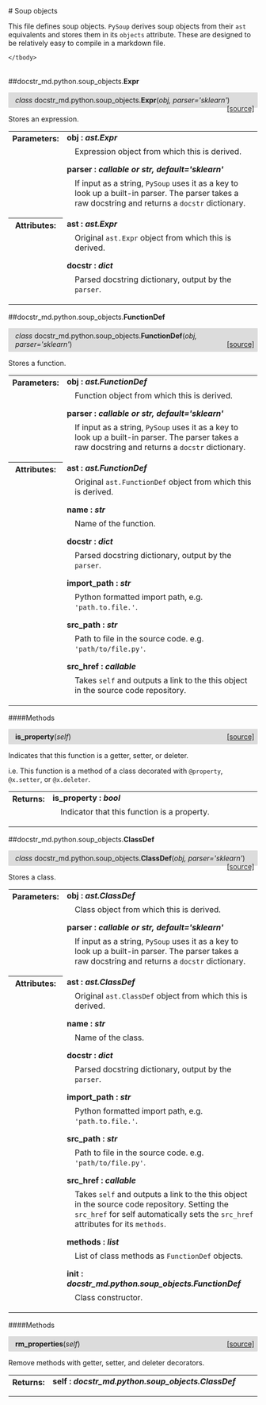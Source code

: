 <script src="https://cdn.mathjax.org/mathjax/latest/MathJax.js?config=TeX-AMS-MML_HTMLorMML" type="text/javascript"></script>

<link rel="stylesheet" href="https://assets.readthedocs.org/static/css/readthedocs-doc-embed.css" type="text/css" />

<style>
    a.src-href {
        float: right;
    }
    p.attr {
        margin-top: 0.5em;
        margin-left: 1em;
    }
    p.func-header {
        background-color: gainsboro;
        border-radius: 0.1em;
        padding: 0.5em;
        padding-left: 1em;
    }
    table.field-table {
        border-radius: 0.1em
    }
</style># Soup objects

This file defines soup objects. `PySoup` derives soup objects from their `ast`
equivalents and stores them in its `objects` attribute. These are designed to
be relatively easy to compile in a markdown file.

<table class="docutils field-list field-table" frame="void" rules="none">
    <col class="field-name" />
    <col class="field-body" />
    <tbody valign="top">
        
    </tbody>
</table>



##docstr_md.python.soup_objects.**Expr**

<p class="func-header">
    <i>class</i> docstr_md.python.soup_objects.<b>Expr</b>(<i>obj, parser='sklearn'</i>) <a class="src-href" target="_blank" href="https://github.com/dsbowen/docstr-md/blob/master/docstr_md/python/soup_objects.py#L17">[source]</a>
</p>

Stores an expression.

<table class="docutils field-list field-table" frame="void" rules="none">
    <col class="field-name" />
    <col class="field-body" />
    <tbody valign="top">
        <tr class="field">
    <th class="field-name"><b>Parameters:</b></td>
    <td class="field-body" width="100%"><b>obj : <i>ast.Expr</i></b>
<p class="attr">
    Expression object from which this is derived.
</p>
<b>parser : <i>callable or str, default='sklearn'</i></b>
<p class="attr">
    If input as a string, <code>PySoup</code> uses it as a key to look up a built-in parser. The parser takes a raw docstring and returns a <code>docstr</code> dictionary.
</p></td>
</tr>
<tr class="field">
    <th class="field-name"><b>Attributes:</b></td>
    <td class="field-body" width="100%"><b>ast : <i>ast.Expr</i></b>
<p class="attr">
    Original <code>ast.Expr</code> object from which this is derived.
</p>
<b>docstr : <i>dict</i></b>
<p class="attr">
    Parsed docstring dictionary, output by the <code>parser</code>.
</p></td>
</tr>
    </tbody>
</table>





##docstr_md.python.soup_objects.**FunctionDef**

<p class="func-header">
    <i>class</i> docstr_md.python.soup_objects.<b>FunctionDef</b>(<i>obj, parser='sklearn'</i>) <a class="src-href" target="_blank" href="https://github.com/dsbowen/docstr-md/blob/master/docstr_md/python/soup_objects.py#L64">[source]</a>
</p>

Stores a function.

<table class="docutils field-list field-table" frame="void" rules="none">
    <col class="field-name" />
    <col class="field-body" />
    <tbody valign="top">
        <tr class="field">
    <th class="field-name"><b>Parameters:</b></td>
    <td class="field-body" width="100%"><b>obj : <i>ast.FunctionDef</i></b>
<p class="attr">
    Function object from which this is derived.
</p>
<b>parser : <i>callable or str, default='sklearn'</i></b>
<p class="attr">
    If input as a string, <code>PySoup</code> uses it as a key to look up a built-in parser. The parser takes a raw docstring and returns a <code>docstr</code> dictionary.
</p></td>
</tr>
<tr class="field">
    <th class="field-name"><b>Attributes:</b></td>
    <td class="field-body" width="100%"><b>ast : <i>ast.FunctionDef</i></b>
<p class="attr">
    Original <code>ast.FunctionDef</code> object from which this is derived.
</p>
<b>name : <i>str</i></b>
<p class="attr">
    Name of the function.
</p>
<b>docstr : <i>dict</i></b>
<p class="attr">
    Parsed docstring dictionary, output by the <code>parser</code>.
</p>
<b>import_path : <i>str</i></b>
<p class="attr">
    Python formatted import path, e.g. <code>'path.to.file.'</code>.
</p>
<b>src_path : <i>str</i></b>
<p class="attr">
    Path to file in the source code. e.g. <code>'path/to/file.py'</code>.
</p>
<b>src_href : <i>callable</i></b>
<p class="attr">
    Takes <code>self</code> and outputs a link to the this object in the source code repository.
</p></td>
</tr>
    </tbody>
</table>



####Methods



<p class="func-header">
    <i></i> <b>is_property</b>(<i>self</i>) <a class="src-href" target="_blank" href="https://github.com/dsbowen/docstr-md/blob/master/docstr_md/python/soup_objects.py#L102">[source]</a>
</p>

Indicates that this function is a getter, setter, or deleter.

i.e. This function is a method of a class decorated with
`@property`, `@x.setter`, or `@x.deleter`.

<table class="docutils field-list field-table" frame="void" rules="none">
    <col class="field-name" />
    <col class="field-body" />
    <tbody valign="top">
        <tr class="field">
    <th class="field-name"><b>Returns:</b></td>
    <td class="field-body" width="100%"><b>is_property : <i>bool</i></b>
<p class="attr">
    Indicator that this function is a property.
</p></td>
</tr>
    </tbody>
</table>



##docstr_md.python.soup_objects.**ClassDef**

<p class="func-header">
    <i>class</i> docstr_md.python.soup_objects.<b>ClassDef</b>(<i>obj, parser='sklearn'</i>) <a class="src-href" target="_blank" href="https://github.com/dsbowen/docstr-md/blob/master/docstr_md/python/soup_objects.py#L123">[source]</a>
</p>

Stores a class.

<table class="docutils field-list field-table" frame="void" rules="none">
    <col class="field-name" />
    <col class="field-body" />
    <tbody valign="top">
        <tr class="field">
    <th class="field-name"><b>Parameters:</b></td>
    <td class="field-body" width="100%"><b>obj : <i>ast.ClassDef</i></b>
<p class="attr">
    Class object from which this is derived.
</p>
<b>parser : <i>callable or str, default='sklearn'</i></b>
<p class="attr">
    If input as a string, <code>PySoup</code> uses it as a key to look up a built-in parser. The parser takes a raw docstring and returns a <code>docstr</code> dictionary.
</p></td>
</tr>
<tr class="field">
    <th class="field-name"><b>Attributes:</b></td>
    <td class="field-body" width="100%"><b>ast : <i>ast.ClassDef</i></b>
<p class="attr">
    Original <code>ast.ClassDef</code> object from which this is derived.
</p>
<b>name : <i>str</i></b>
<p class="attr">
    Name of the class.
</p>
<b>docstr : <i>dict</i></b>
<p class="attr">
    Parsed docstring dictionary, output by the <code>parser</code>.
</p>
<b>import_path : <i>str</i></b>
<p class="attr">
    Python formatted import path, e.g. <code>'path.to.file.'</code>.
</p>
<b>src_path : <i>str</i></b>
<p class="attr">
    Path to file in the source code. e.g. <code>'path/to/file.py'</code>.
</p>
<b>src_href : <i>callable</i></b>
<p class="attr">
    Takes <code>self</code> and outputs a link to the this object in the source code repository. Setting the <code>src_href</code> for self automatically sets the <code>src_href</code> attributes for its <code>methods</code>.
</p>
<b>methods : <i>list</i></b>
<p class="attr">
    List of class methods as <code>FunctionDef</code> objects.
</p>
<b>init : <i>docstr_md.python.soup_objects.FunctionDef</i></b>
<p class="attr">
    Class constructor.
</p></td>
</tr>
    </tbody>
</table>



####Methods



<p class="func-header">
    <i></i> <b>rm_properties</b>(<i>self</i>) <a class="src-href" target="_blank" href="https://github.com/dsbowen/docstr-md/blob/master/docstr_md/python/soup_objects.py#L201">[source]</a>
</p>

Remove methods with getter, setter, and deleter decorators.

<table class="docutils field-list field-table" frame="void" rules="none">
    <col class="field-name" />
    <col class="field-body" />
    <tbody valign="top">
        <tr class="field">
    <th class="field-name"><b>Returns:</b></td>
    <td class="field-body" width="100%"><b>self : <i>docstr_md.python.soup_objects.ClassDef</i></b>
<p class="attr">
    
</p></td>
</tr>
    </tbody>
</table>


